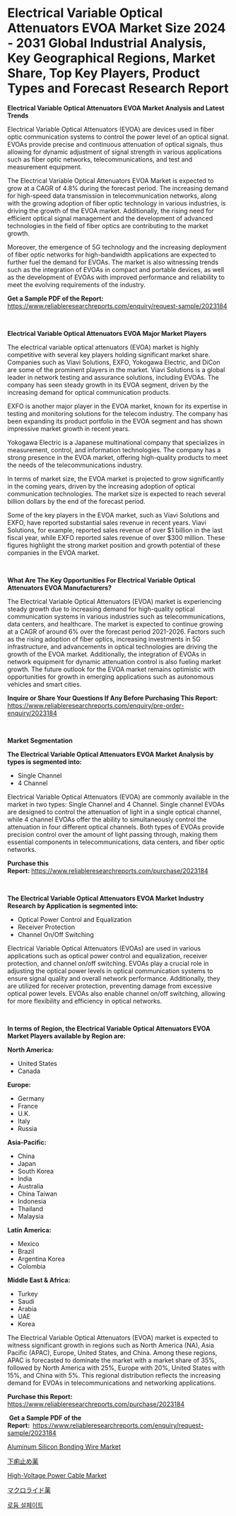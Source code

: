 <p><h1>Electrical Variable Optical Attenuators EVOA Market Size 2024 - 2031 Global Industrial Analysis, Key Geographical Regions, Market Share, Top Key Players, Product Types and Forecast Research Report</h1></p><p><strong>Electrical Variable Optical Attenuators EVOA Market Analysis and Latest Trends</strong></p>
<p><p>Electrical Variable Optical Attenuators (EVOA) are devices used in fiber optic communication systems to control the power level of an optical signal. EVOAs provide precise and continuous attenuation of optical signals, thus allowing for dynamic adjustment of signal strength in various applications such as fiber optic networks, telecommunications, and test and measurement equipment.</p><p>The Electrical Variable Optical Attenuators EVOA Market is expected to grow at a CAGR of 4.8% during the forecast period. The increasing demand for high-speed data transmission in telecommunication networks, along with the growing adoption of fiber optic technology in various industries, is driving the growth of the EVOA market. Additionally, the rising need for efficient optical signal management and the development of advanced technologies in the field of fiber optics are contributing to the market growth.</p><p>Moreover, the emergence of 5G technology and the increasing deployment of fiber optic networks for high-bandwidth applications are expected to further fuel the demand for EVOAs. The market is also witnessing trends such as the integration of EVOAs in compact and portable devices, as well as the development of EVOAs with improved performance and reliability to meet the evolving requirements of the industry.</p></p>
<p><strong>Get a Sample PDF of the Report:&nbsp;</strong> <a href="https://www.reliableresearchreports.com/enquiry/request-sample/2023184">https://www.reliableresearchreports.com/enquiry/request-sample/2023184</a></p>
<p>&nbsp;</p>
<p><strong>Electrical Variable Optical Attenuators EVOA Major Market Players</strong></p>
<p><p>The electrical variable optical attenuators (EVOA) market is highly competitive with several key players holding significant market share. Companies such as Viavi Solutions, EXFO, Yokogawa Electric, and DiCon are some of the prominent players in the market. Viavi Solutions is a global leader in network testing and assurance solutions, including EVOAs. The company has seen steady growth in its EVOA segment, driven by the increasing demand for optical communication products.</p><p>EXFO is another major player in the EVOA market, known for its expertise in testing and monitoring solutions for the telecom industry. The company has been expanding its product portfolio in the EVOA segment and has shown impressive market growth in recent years.</p><p>Yokogawa Electric is a Japanese multinational company that specializes in measurement, control, and information technologies. The company has a strong presence in the EVOA market, offering high-quality products to meet the needs of the telecommunications industry.</p><p>In terms of market size, the EVOA market is projected to grow significantly in the coming years, driven by the increasing adoption of optical communication technologies. The market size is expected to reach several billion dollars by the end of the forecast period.</p><p>Some of the key players in the EVOA market, such as Viavi Solutions and EXFO, have reported substantial sales revenue in recent years. Viavi Solutions, for example, reported sales revenue of over $1 billion in the last fiscal year, while EXFO reported sales revenue of over $300 million. These figures highlight the strong market position and growth potential of these companies in the EVOA market.</p></p>
<p>&nbsp;</p>
<p><strong>What Are The Key Opportunities For Electrical Variable Optical Attenuators EVOA Manufacturers?</strong></p>
<p><p>The Electrical Variable Optical Attenuators (EVOA) market is experiencing steady growth due to increasing demand for high-quality optical communication systems in various industries such as telecommunications, data centers, and healthcare. The market is expected to continue growing at a CAGR of around 6% over the forecast period 2021-2026. Factors such as the rising adoption of fiber optics, increasing investments in 5G infrastructure, and advancements in optical technologies are driving the growth of the EVOA market. Additionally, the integration of EVOAs in network equipment for dynamic attenuation control is also fueling market growth. The future outlook for the EVOA market remains optimistic with opportunities for growth in emerging applications such as autonomous vehicles and smart cities.</p></p>
<p><strong>Inquire or Share Your Questions If Any Before Purchasing This Report:</strong> <a href="https://www.reliableresearchreports.com/enquiry/pre-order-enquiry/2023184">https://www.reliableresearchreports.com/enquiry/pre-order-enquiry/2023184</a></p>
<p>&nbsp;</p>
<p><strong>Market Segmentation</strong></p>
<p><strong>The Electrical Variable Optical Attenuators EVOA Market Analysis by types is segmented into:</strong></p>
<p><ul><li>Single Channel</li><li>4 Channel</li></ul></p>
<p><p>Electrical Variable Optical Attenuators (EVOA) are commonly available in the market in two types: Single Channel and 4 Channel. Single channel EVOAs are designed to control the attenuation of light in a single optical channel, while 4 channel EVOAs offer the ability to simultaneously control the attenuation in four different optical channels. Both types of EVOAs provide precision control over the amount of light passing through, making them essential components in telecommunications, data centers, and fiber optic networks.</p></p>
<p><strong>Purchase this Report:&nbsp;</strong><a href="https://www.reliableresearchreports.com/purchase/2023184">https://www.reliableresearchreports.com/purchase/2023184</a></p>
<p>&nbsp;</p>
<p><strong>The Electrical Variable Optical Attenuators EVOA Market Industry Research by Application is segmented into:</strong></p>
<p><ul><li>Optical Power Control and Equalization</li><li>Receiver Protection</li><li>Channel On/Off Switching</li></ul></p>
<p><p>Electrical Variable Optical Attenuators (EVOAs) are used in various applications such as optical power control and equalization, receiver protection, and channel on/off switching. EVOAs play a crucial role in adjusting the optical power levels in optical communication systems to ensure signal quality and overall network performance. Additionally, they are utilized for receiver protection, preventing damage from excessive optical power levels. EVOAs also enable channel on/off switching, allowing for more flexibility and efficiency in optical networks.</p></p>
<p>&nbsp;</p>
<p><strong>In terms of Region, the Electrical Variable Optical Attenuators EVOA Market Players available by Region are:</strong></p>
<p>
    <p> <strong> North America: </strong>
        <ul>
            <li>United States</li>
            <li>Canada</li>
        </ul>
        </p> 
    <p> <strong> Europe: </strong>
        <ul>
            <li>Germany</li>
            <li>France</li>
            <li>U.K.</li>
            <li>Italy</li>
            <li>Russia</li>
        </ul>
        </p> 
    <p> <strong> Asia-Pacific: </strong>
        <ul>
            <li>China</li>
            <li>Japan</li>
            <li>South Korea</li>
            <li>India</li>
            <li>Australia</li>
            <li>China Taiwan</li>
            <li>Indonesia</li>
            <li>Thailand</li>
            <li>Malaysia</li>
        </ul>
        </p> 
    <p> <strong> Latin America: </strong>
        <ul>
            <li>Mexico</li>
            <li>Brazil</li>
            <li>Argentina Korea</li>
            <li>Colombia</li>
        </ul>
        </p> 
    <p> <strong> Middle East & Africa: </strong>
        <ul>
            <li>Turkey</li>
            <li>Saudi</li>
            <li>Arabia</li>
            <li>UAE</li>
            <li>Korea</li>
        </ul>
    </p>
    </p>
<p><p>The Electrical Variable Optical Attenuators (EVOA) market is expected to witness significant growth in regions such as North America (NA), Asia Pacific (APAC), Europe, United States, and China. Among these regions, APAC is forecasted to dominate the market with a market share of 35%, followed by North America with 25%, Europe with 20%, United States with 15%, and China with 5%. This regional distribution reflects the increasing demand for EVOAs in telecommunications and networking applications.</p></p>
<p><strong>Purchase this Report: </strong><a href="https://www.reliableresearchreports.com/purchase/2023184">https://www.reliableresearchreports.com/purchase/2023184</a></p>
<p>&nbsp;<strong>Get a Sample PDF of the Report:&nbsp;&nbsp;</strong><a href="https://www.reliableresearchreports.com/enquiry/request-sample/2023184">https://www.reliableresearchreports.com/enquiry/request-sample/2023184</a></p>
<p><strong></strong></p>
<p><p><a href="https://view.publitas.com/reportprime-1/aluminum-silicon-bonding-wire-market-size-focuses-on-market-dynamics-in-depth-analysis-and-future-projections-of-its-market-forecasted-for-period-from-2024-to-2031/">Aluminum Silicon Bonding Wire Market</a></p><p><a href="https://medium.com/@janaflo/%E6%8A%97%E4%B8%8B%E7%97%A2%E8%96%AC%E5%B8%82%E5%A0%B4%E3%81%AE%E3%83%88%E3%83%AC%E3%83%B3%E3%83%89%E3%81%A8%E5%B8%82%E5%A0%B4%E5%88%86%E6%9E%90%E3%81%AF-2024%E5%B9%B4%E3%81%8B%E3%82%892031%E5%B9%B4%E3%81%AE%E6%9C%9F%E9%96%93%E3%81%AB%E4%BA%88%E6%B8%AC%E3%81%95%E3%82%8C%E3%81%A6%E3%81%84%E3%81%BE%E3%81%99-b69f283d9932">下痢止め薬</a></p><p><a href="https://glittery-fuchsia-86a.notion.site/High-Voltage-Power-Cable-Market-Challenges-Opportunities-and-Growth-Drivers-and-Major-Market-Play-55caaebbe6744e6589419eb412444460">High-Voltage Power Cable Market</a></p><p><a href="https://medium.com/@janaflo/2024%E5%B9%B4%E3%81%8B%E3%82%892031%E5%B9%B4%E3%81%BE%E3%81%A7%E3%81%AE%E6%9C%9F%E9%96%93%E3%81%AB%E4%BA%88%E6%B8%AC%E3%81%95%E3%82%8C%E3%82%8B%E3%83%9E%E3%82%AF%E3%83%AD%E3%83%A9%E3%82%A4%E3%83%89%E8%96%AC%E5%B8%82%E5%A0%B4%E3%81%AE%E5%88%86%E6%9E%90%E3%81%A8%E8%A6%8F%E6%A8%A1-a259854e8791">マクロライド薬</a></p><p><a href="https://medium.com/@gerry_almeida/%EB%A1%9C%EB%93%90-%ED%99%A9%EC%82%B0-%EC%8B%9C%EC%9E%A5-%EC%9C%A0%ED%98%95-%EC%9D%91%EC%9A%A9-%EB%B0%8F-%EC%A7%80%EB%A6%AC%EC%97%90-%EB%8C%80%ED%95%9C-%ED%8F%AC%EA%B4%84%EC%A0%81-%ED%8F%89%EA%B0%80-9b76711e4607">로듐 설페이트</a></p></p>